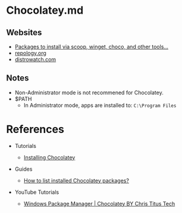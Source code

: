 # Chocolatey.md

## Websites

* [Packages to install via scoop, winget, choco, and other tools...](https://gist.github.com/mikepruett3/7ca6518051383ee14f9cf8ae63ba18a7)
* [repology.org](https://repology.org/)
* [distrowatch.com](https://distrowatch.com/)

## Notes

* Non-Administrator mode is not recommened for Chocolatey.
* $PATH
  * In Administrator mode, apps are installed to: `C:\Program Files`

# References

* Tutorials
  * [Installing Chocolatey](https://chocolatey.org/install)

* Guides
  * [How to list installed Chocolatey packages?](https://superuser.com/questions/1270151/how-to-list-installed-chocolatey-packages)

* YouTube Tutorials
  * [Windows Package Manager | Chocolatey BY Chris Titus Tech](https://www.youtube.com/watch?v=mQI8OWeTpRo)
